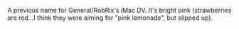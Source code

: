 A previous name for General/RobRix's iMac DV. It's bright pink (strawberries are red...I think they were aiming for "pink lemonade", but slipped up).